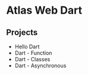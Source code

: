# Atlas Web Dart

## Projects

* Hello Dart
* Dart - Function
* Dart - Classes
* Dart - Asynchronous
